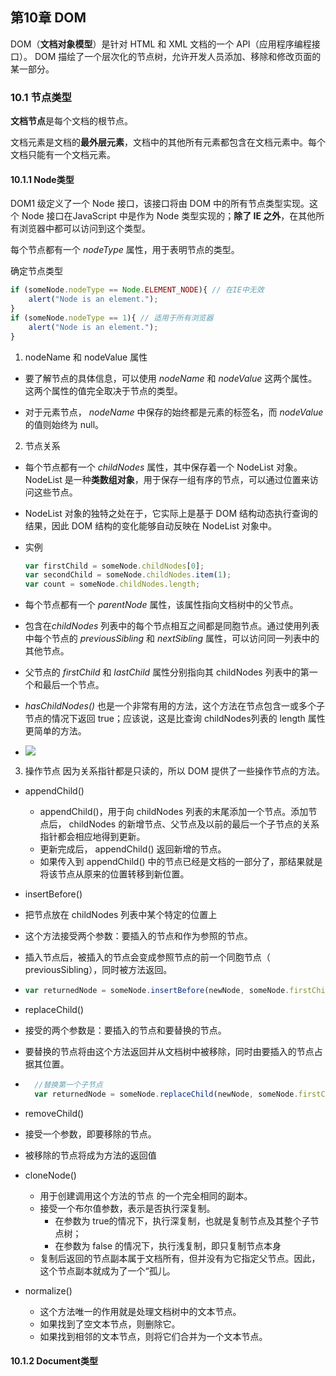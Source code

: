 ## 第10章	DOM

 DOM（**文档对象模型**）是针对 HTML 和 XML 文档的一个 API（应用程序编程接口）。 DOM 描绘了一个层次化的节点树，允许开发人员添加、移除和修改页面的某一部分。   

### 10.1	节点类型

**文档节点**是每个文档的根节点。

文档元素是文档的**最外层元素**，文档中的其他所有元素都包含在文档元素中。每个文档只能有一个文档元素。  

#### 10.1.1	Node类型

DOM1 级定义了一个 Node 接口，该接口将由 DOM 中的所有节点类型实现。这个 Node 接口在JavaScript 中是作为 Node 类型实现的；**除了 IE 之外**，在其他所有浏览器中都可以访问到这个类型。  

每个节点都有一个 *nodeType* 属性，用于表明节点的类型。  

确定节点类型

```javascript
if (someNode.nodeType == Node.ELEMENT_NODE){ // 在IE中无效
	alert("Node is an element.");
}
if (someNode.nodeType == 1){ // 适用于所有浏览器
	alert("Node is an element.");
}
```

1. nodeName 和 nodeValue 属性  

- 要了解节点的具体信息，可以使用 *nodeName* 和 *nodeValue* 这两个属性。这两个属性的值完全取决于节点的类型。  

- 对于元素节点， *nodeName* 中保存的始终都是元素的标签名，而 *nodeValue* 的值则始终为 null。  

2. 节点关系

- 每个节点都有一个 *childNodes* 属性，其中保存着一个 NodeList 对象。 NodeList 是一种**类数组对象**，用于保存一组有序的节点，可以通过位置来访问这些节点。

- NodeList 对象的独特之处在于，它实际上是基于 DOM 结构动态执行查询的结果，因此 DOM 结构的变化能够自动反映在 NodeList 对象中。

- 实例

  ```javascript
  var firstChild = someNode.childNodes[0];
  var secondChild = someNode.childNodes.item(1);
  var count = someNode.childNodes.length;
  ```

-  每个节点都有一个 *parentNode* 属性，该属性指向文档树中的父节点。  

- 包含在*childNodes* 列表中的每个节点相互之间都是同胞节点。通过使用列表中每个节点的  *previousSibling* 和 *nextSibling* 属性，可以访问同一列表中的其他节点。  

- 父节点的 *firstChild* 和 *lastChild* 属性分别指向其 childNodes 列表中的第一个和最后一个节点。 

- *hasChildNodes()* 也是一个非常有用的方法，这个方法在节点包含一或多个子节点的情况下返回 true；应该说，这是比查询 childNodes列表的 length 属性更简单的方法。  

- ![](F:\GitHub\markDown\JavaScript高级程序设计\Node关系图.png)

3. 操作节点
因为关系指针都是只读的，所以 DOM 提供了一些操作节点的方法。
- appendChild()

  - appendChild()，用于向 childNodes 列表的末尾添加一个节点。添加节点后， childNodes 的新增节点、父节点及以前的最后一个子节点的关系指针都会相应地得到更新。
  - 更新完成后， appendChild() 返回新增的节点。  
  -   如果传入到 appendChild() 中的节点已经是文档的一部分了，那结果就是将该节点从原来的位置转移到新位置。  
  
-   insertBefore()  

  - 把节点放在 childNodes 列表中某个特定的位置上  

  - 这个方法接受两个参数：要插入的节点和作为参照的节点。

  - 插入节点后，被插入的节点会变成参照节点的前一个同胞节点（ previousSibling），同时被方法返回。  

  - ```javascript
    var returnedNode = someNode.insertBefore(newNode, someNode.firstChild);
    ```

-   replaceChild()  

  - 接受的两个参数是：要插入的节点和要替换的节点。  

  - 要替换的节点将由这个方法返回并从文档树中被移除，同时由要插入的节点占据其位置。
  
- ```javascript
    //替换第一个子节点
    var returnedNode = someNode.replaceChild(newNode, someNode.firstChild);
    ```
  
-   removeChild()  

  - 接受一个参数，即要移除的节点。
  - 被移除的节点将成为方法的返回值  

- cloneNode()

  - 用于创建调用这个方法的节点
    的一个完全相同的副本。 
  - 接受一个布尔值参数，表示是否执行深复制。
    -  在参数为 true的情况下，执行深复制，也就是复制节点及其整个子节点树；
    -  在参数为 false 的情况下，执行浅复制，即只复制节点本身
  - 复制后返回的节点副本属于文档所有，但并没有为它指定父节点。因此，这个节点副本就成为了一个“孤儿。  
- normalize()
    - 这个方法唯一的作用就是处理文档树中的文本节点。
    - 如果找到了空文本节点，则删除它。
    - 如果找到相邻的文本节点，则将它们合并为一个文本节点。



#### 10.1.2 Document类型